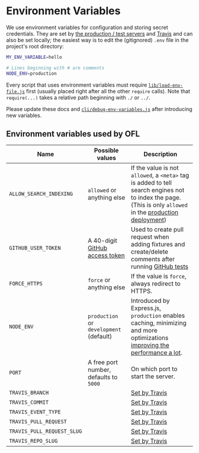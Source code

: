 # Environment Variables

We use environment variables for configuration and storing secret credentials. They are set by [the production / test servers](ui.md#deployment) and [Travis](tests.md) and can also be set locally; the easiest way is to edit the (gitignored) `.env` file in the project's root directory:

```bash
MY_ENV_VARIABLE=hello

# Lines beginning with # are comments
NODE_ENV=production
```

Every script that uses environment variables must require [`lib/load-env-file.js`](../lib/load-env-file.js) first (usually placed right after all the other `require` calls). Note that `require(...)` takes a relative path beginning with `./` or `../`.

Please update these docs and [`cli/debug-env-variables.js`](../cli/debug-env-variables.js) after introducing new variables.

## Environment variables used by OFL

| Name                       | Possible values                            | Description                        |
|----------------------------|--------------------------------------------|------------------------------------|
|`ALLOW_SEARCH_INDEXING`     | `allowed` or anything else                 | If the value is not `allowed`, a `<meta>` tag is added to tell search engines not to index the page. (This is only `allowed` in the [production deployment](ui.md#deployment)) |
|`GITHUB_USER_TOKEN`         | A 40-digit [GitHub access token][gh-token] | Used to create pull request when adding fixtures and create/delete comments after running [GitHub tests](testing.md) |
|`FORCE_HTTPS`               | `force` or anything else                   | If the value is `force`, always redirect to HTTPS. | 
|`NODE_ENV`                  | `production` or `development` (default)    | Introduced by Express.js, `production` enables caching, minimizing and more optimizations [improving the performance a lot][node-env-perf]. |
|`PORT`                      | A free port number, defaults to `5000`     | On which port to start the server. |
|`TRAVIS_BRANCH`             |                                            | [Set by Travis][travis-docs]       |
|`TRAVIS_COMMIT`             |                                            | [Set by Travis][travis-docs]       |
|`TRAVIS_EVENT_TYPE`         |                                            | [Set by Travis][travis-docs]       |
|`TRAVIS_PULL_REQUEST`       |                                            | [Set by Travis][travis-docs]       |
|`TRAVIS_PULL_REQUEST_SLUG`  |                                            | [Set by Travis][travis-docs]       |
|`TRAVIS_REPO_SLUG`          |                                            | [Set by Travis][travis-docs]       |

[gh-token]: <https://github.com/settings/tokens>
[node-env-perf]: <https://www.dynatrace.com/blog/the-drastic-effects-of-omitting-node_env-in-your-express-js-applications/>
[travis-docs]: <https://docs.travis-ci.com/user/environment-variables/#Default-Environment-Variables>
